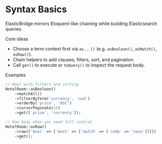 # Syntax Basics

ElasticBridge mirrors Eloquent-like chaining while building Elasticsearch queries.

Core ideas
- Choose a term context first via `as...()` (e.g. `asBoolean()`, `asMatch()`, `asRaw()`).
- Chain helpers to add clauses, filters, sort, and pagination.
- Call `get()` to execute or `toQuery()` to inspect the request body.

Examples
```php
// Bool with filters and sorting
HotelRoom::asBoolean()
    ->matchAll()
    ->filterByTerm('currency', 'usd')
    ->orderBy('price', 'ASC')
    ->cursorPaginate(15)
    ->get(['price', 'currency']);

// Raw body when you need full control
HotelRoom::asRaw()
    ->raw(['bool' => ['must' => ['match' => ['code' => 'xoxo']]]])
    ->get();
```

